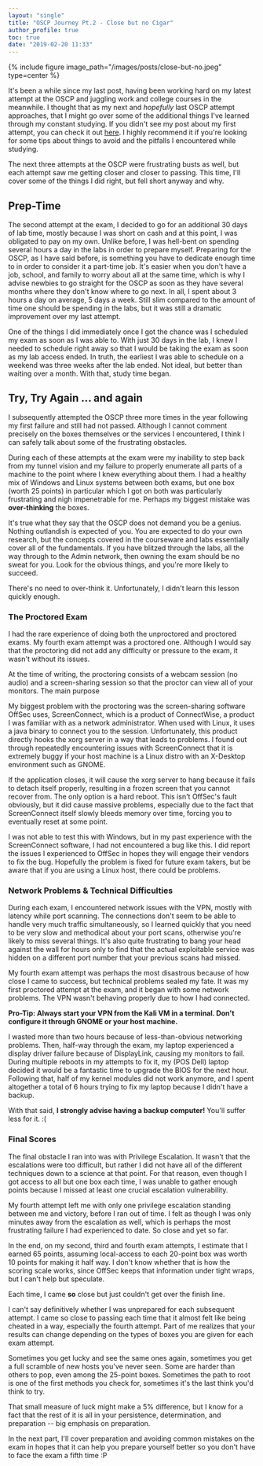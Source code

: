 ```yaml
---
layout: "single"
title: "OSCP Journey Pt.2 - Close but no Cigar"
author_profile: true
toc: true
date: "2019-02-20 11:33"
---
```


{% include figure image_path="/images/posts/close-but-no.jpeg" type=center %}

It's been a while since my last post, having been working hard on my latest attempt at the OSCP and juggling work and college courses in the meanwhile. I thought that as my next and _hopefully_ last OSCP attempt approaches, that I might go over some of the additional things I've learned through my constant studying. If you didn't see my post about my first attempt, you can check it out [here](../2018/2018-10-23-OSCP-Journey-Part-1). I highly recommend it if you're looking for some tips about things to avoid and the pitfalls I encountered while studying.

The next three attempts at the OSCP were frustrating busts as well, but each attempt saw me getting closer and closer to passing. This time, I'll cover some of the things I did right, but fell short anyway and why.

## Prep-Time

The second attempt at the exam, I decided to go for an additional 30 days of lab time, mostly because I was short on cash and at this point, I was obligated to pay on my own. Unlike before, I was hell-bent on spending several hours a day in the labs in order to prepare myself. Preparing for the OSCP, as I have said before, is something you have to dedicate enough time to in order to consider it a part-time job. It's easier when you don't have a job, school, and family to worry about all at the same time, which is why I advise newbies to go straight for the OSCP as soon as they have several months where they don't know where to go next. In all, I spent about 3 hours a day on average, 5 days a week. Still slim compared to the amount of time one should be spending in the labs, but it was still a dramatic improvement over my last attempt.

One of the things I did immediately once I got the chance was I scheduled my exam as soon as I was able to. With just 30 days in the lab, I knew I needed to schedule right away so that I would be taking the exam as soon as my lab access ended. In truth, the earliest I was able to schedule on a weekend was three weeks after the lab ended. Not ideal, but better than waiting over a month. With that, study time began.

## Try, Try Again ... and again

I subsequently attempted the OSCP three more times in the year following my first failure and still had not passed. Although I cannot comment precisely on the boxes themselves or the services I encountered, I think I can safely talk about some of the frustrating obstacles.

During each of these attempts at the exam were my inability to step back from my tunnel vision and my failure to properly enumerate all parts of a machine to the point where I knew everything about them. I had a healthy mix of Windows and Linux systems between both exams, but one box (worth 25 points) in particular which I got on both was particularly frustrating and nigh impenetrable for me. Perhaps my biggest mistake was **over-thinking** the boxes.

It's true what they say that the OSCP does not demand you be a genius. Nothing outlandish is expected of you. You are expected to do your own research, but the concepts covered in the courseware and labs essentially cover all of the fundamentals. If you have blitzed through the labs, all the way through to the Admin network, then owning the exam should be no sweat for you. Look for the obvious things, and you're more likely to succeed.

There's no need to over-think it. Unfortunately, I didn't learn this lesson quickly enough.

### The Proctored Exam

I had the rare experience of doing both the unproctored and proctored exams. My fourth exam attempt was a proctored one. Although I would say that the proctoring did not add any difficulty or pressure to the exam, it wasn't without its issues.

At the time of writing, the proctoring consists of a webcam session (no audio) and a screen-sharing session so that the proctor can view all of your monitors. The main purpose

My biggest problem with the proctoring was the screen-sharing software OffSec uses, ScreenConnect, which is a product of ConnectWise, a product I was familiar with as a network administrator. When used with Linux, it uses a java binary to connect you to the session. Unfortunately, this product directly hooks the xorg server in a way that leads to problems. I found out through repeatedly encountering issues with ScreenConnect that it is extremely buggy if your host machine is a Linux distro with an X-Desktop environment such as GNOME.

If the application closes, it will cause the xorg server to hang because it fails to detach itself properly, resulting in a frozen screen that you cannot recover from. The only option is a hard reboot. This isn't OffSec's fault obviously, but it did cause massive problems, especially due to the fact that ScreenConnect itself slowly bleeds memory over time, forcing you to eventually reset at some point.

I was not able to test this with Windows, but in my past experience with the ScreenConnect software, I had not encountered a bug like this. I did report the issues I experienced to OffSec in hopes they will engage their vendors to fix the bug. Hopefully the problem is fixed for future exam takers, but be aware that if you are using a Linux host, there could be problems.

### Network Problems & Technical Difficulties

During each exam, I encountered network issues with the VPN, mostly with latency while port scanning. The connections don't seem to be able to handle very much traffic simultaneously, so I learned quickly that you need to be very slow and methodical about your port scans, otherwise you're likely to miss several things. It's also quite frustrating to bang your head against the wall for hours only to find that the actual exploitable service was hidden on a different port number that your previous scans had missed.

My fourth exam attempt was perhaps the most disastrous because of how close I came to success, but technical problems sealed my fate. It was my first proctored attempt at the exam, and it began with some network problems. The VPN wasn't behaving properly due to how I had connected.

**Pro-Tip: Always start your VPN from the Kali VM in a terminal. Don't configure it through GNOME or your host machine.**

I wasted more than two hours because of less-than-obvious networking problems. Then, half-way through the exam, my laptop experienced a display driver failure because of DisplayLink, causing my monitors to fail. During multiple reboots in my attempts to fix it, my (POS Dell) laptop decided it would be a fantastic time to upgrade the BIOS for the next hour. Following that, half of my kernel modules did not work anymore, and I spent altogether a total of 6 hours trying to fix my laptop because I didn't have a backup.

With that said, **I strongly advise having a backup computer!** You'll suffer less for it. :(

### Final Scores

The final obstacle I ran into was with Privilege Escalation. It wasn't that the escalations were too difficult, but rather I did not have all of the different techniques down to a science at that point. For that reason, even though I got access to all but one box each time, I was unable to gather enough points because I missed at least one crucial escalation vulnerability.

My fourth attempt left me with only one privilege escalation standing between me and victory, before I ran out of time. I felt as though I was only minutes away from the escalation as well, which is perhaps the most frustrating failure I had experienced to date. So close and yet so far.

In the end, on my second, third and fourth exam attempts, I estimate that I earned 65 points, assuming local-access to each 20-point box was worth 10 points for making it half way. I don't know whether that is how the scoring scale works, since OffSec keeps that information under tight wraps, but I can't help but speculate.

Each time, I came **so** close but just couldn't get over the finish line.

I can't say definitively whether I was unprepared for each subsequent attempt. I came so close to passing each time that it almost felt like being cheated in a way, especially the fourth attempt. Part of me realizes that your results can change depending on the types of boxes you are given for each exam attempt.

Sometimes you get lucky and see the same ones again, sometimes you get a full scramble of new hosts you've never seen. Some are harder than others to pop, even among the 25-point boxes. Sometimes the path to root is one of the first methods you check for, sometimes it's the last think you'd think to try.

That small measure of luck might make a 5% difference, but I know for a fact that the rest of it is all in your persistence, determination, and preparation -- big emphasis on preparation.

In the next part, I'll cover preparation and avoiding common mistakes on the exam in hopes that it can help you prepare yourself better so you don't have to face the exam a fifth time :P
